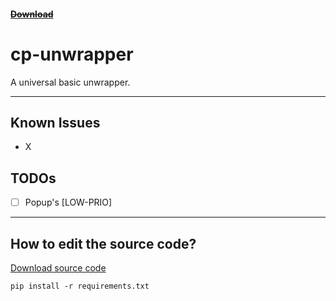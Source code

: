 #### ~~[Download]()~~

# cp-unwrapper

A universal basic unwrapper.

---

## Known Issues
- X

## TODOs

- [ ] Popup's [LOW-PRIO]

---

## How to edit the source code?

[Download source code](https://github.com/qwertzuiii/cp-unwrapper/archive/refs/heads/main.zip)

`pip install -r requirements.txt`